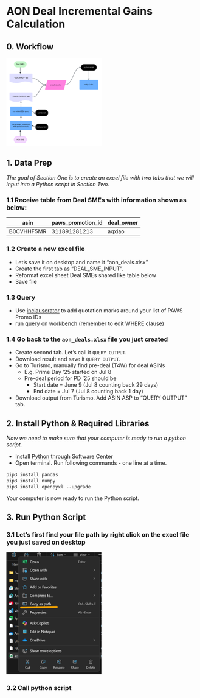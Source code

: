 # AON Deal Incremental Gains Calculation

## 0. Workflow
<img src="./screenshots/schema.png" alt="drawing" width="250"/>


## 1. Data Prep

*The goal of Section One is to create an excel file with two tabs that we will input into a Python script in Section Two.*

### 1.1 Receive table from Deal SMEs with information shown as below:

| asin | paws_promotion_id | deal_owner |
|---|---|---|
| B0CVHHF5MR | 311891281213| aqxiao |


### 1.2 Create a new excel file
* Let’s save it on desktop and name it “aon_deals.xlsx”
* Create the first tab as “DEAL_SME_INPUT”.
* Reformat excel sheet Deal SMEs shared like table below 
* Save file


### 1.3 Query
* Use [inclauserator](https://inclauserator.corp.amazon.com/inclauserator/submit) to add quotation marks around your list of PAWS Promo IDs
* run [query](https://github.com/angie-xiao/aon/blob/main/scripts/coop_per_asin.sql) on [workbench](https://datacentral.a2z.com/workbench) (remember to edit WHERE clause)

### 1.4 Go back to the `aon_deals.xlsx` file you just created
* Create second tab. Let’s call it `QUERY OUTPUT`.
* Download result and save it `QUERY OUTPUT`. 
* Go to Turismo, manually find pre-deal (T4W) for deal ASINs
    * E.g. Prime Day ’25 started on Jul 8
    * Pre-deal period for PD ’25 should be
        * Start date = June 9 (Jul 8 counting back 29 days) 
        * End date = Jul 7 (Jul 8 counting back 1 day)
* Download output from Turismo. Add ASIN ASP to “QUERY OUTPUT” tab.


## 2. Install Python & Required Libraries
*Now we need to make sure that your computer is ready to run a python script.*
* Install [Python](http://softwarecenter:SoftwareID=ScopeId_6C900AD6-A53B-4C44-B96C-1002E20C5DF9/Application_beaa76ce-05e1-481d-bec0-98dcc6b16f38) through Software Center
* Open terminal. Run following commands - one line at a time.

```
pip3 install pandas
pip3 install numpy
pip3 install openpyxl --upgrade
```
Your computer is now ready to run the Python script.


## 3. Run Python Script

### 3.1 Let’s first find your file path by right click on the excel file you just saved on desktop

<img src="./screenshots/copy_to_path.png" alt="drawing" width="250"/>


### 3.2 Call python script